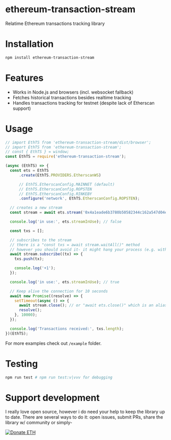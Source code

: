 ethereum-transaction-stream
===========

Relatime Ethereum transactions tracking library

# Installation

```bash
npm install ethereum-transaction-stream
```

# Features

- Works in Node.js and browsers (incl. websocket fallback)
- Fetches historical transactions besides realtime tracking
- Handles transactions tracking for testnet (despite lack of Etherscan support)

# Usage

```javascript
// import EthTS from 'ethereum-transaction-stream/dist/browser';
// import EthTS from 'ethereum-transaction-stream';
// const { EthTS } = window;
const EthTS = require('ethereum-transaction-stream');

(async (EthTS) => {
  const ets = EthTS
      .create(EthTS.PROVIDERS.EtherscanWS)

      // EthTS.EtherscanConfig.MAINNET (default)
      // EthTS.EtherscanConfig.ROPSTEN
      // EthTS.EtherscanConfig.RINKEBY
      .configure('network', EthTS.EtherscanConfig.ROPSTEN);

  // creates a new stream
  const stream = await ets.stream('0x4a1eade6b3780b50582344c162a547d04e4e8e4a');

  console.log('in use:', ets.streamInUse); // false

  const txs = [];

  // subscribes to the stream
  // there is a "const txs = await stream.waitAll()" method
  // however you should avoid it- it might hang your process (e.g. with ws provider)
  await stream.subscribe((tx) => {
    txs.push(tx);

    console.log('+1');
  });

  console.log('in use:', ets.streamInUse); // true

  // Keep alive the connection for 10 seconds
  await new Promise((resolve) => {
    setTimeout(async () => {
      await stream.close(); // or "await ets.close()" which is an alias
      resolve();
    }, 10000);
  });

  console.log('Transactions received:', txs.length);
})(EthTS);
```

For more examples check out `/example` folder.

# Testing

```bash
npm run test # npm run test:v|vvv for debugging
```

# Support development

I really love open source, however i do need your help to
keep the library up to date. There are several ways to do it:
open issues, submit PRs, share the library w/ community or simply-

<a href="https://etherdonation.com/d?to=0x4a1eade6b3780b50582344c162a547d04e4e8e4a" target="_blank" title="Donate ETH"><img src="https://etherdonation.com/i/btn/donate-btn.png" alt="Donate ETH"/></a>
